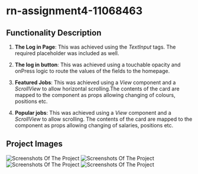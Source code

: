 # rn-assignment4-11068463

## Functionality Description

1. **The Log in Page**: This was achieved using the _TextInput_ tags. The required placeholder was included as well.

2. **The log in button**: This was achieved using a touchable opacity and onPress logic to route the values of the fields to the homepage.

3. **Featured Jobs**: This was achieved using a _View_ component and a _ScrollView_ to allow horizontal scrolling.The contents of the card are mapped to the component as props allowing changing of colours, positions etc.

4. **Popular jobs**: This was achieved using a _View_ component and a _ScrollView_ to allow scrolling. The contents of the card are mapped to the component as props allowing changing of salaries, positions etc.

## Project Images

![Screenshots Of The Project](./Jobizz/assets/14.jpg)
![Screenshots Of The Project](./Jobizz/assets/11.jpg)
![Screenshots Of The Project](./Jobizz/assets/12.jpg)
![Screenshots Of The Project](./Jobizz/assets/13.jpg)
